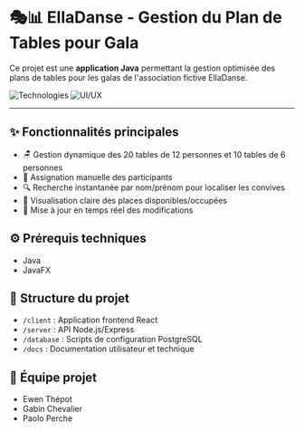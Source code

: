 # 🎭📊 EllaDanse - Gestion du Plan de Tables pour Gala

Ce projet est une **application Java** permettant la gestion optimisée des plans de tables pour les galas de l'association fictive EllaDanse.

![Technologies](https://img.shields.io/badge/React-61DAFB?style=for-the-badge&logo=react&logoColor=white)
![UI/UX](https://img.shields.io/badge/UI/UX-Design-FF6B6B?style=for-the-badge&logo=figma&logoColor=white)

---

## ✨ Fonctionnalités principales

- 🪑 Gestion dynamique des 20 tables de 12 personnes et 10 tables de 6 personnes
- 👥 Assignation manuelle des participants
- 🔍 Recherche instantanée par nom/prénom pour localiser les convives
- 🚦 Visualisation claire des places disponibles/occupées
- 🔄 Mise à jour en temps réel des modifications

## ⚙️ Prérequis techniques

- Java
- JavaFX

## 📁 Structure du projet

- `/client` : Application frontend React
- `/server` : API Node.js/Express
- `/database` : Scripts de configuration PostgreSQL
- `/docs` : Documentation utilisateur et technique

## 👥 Équipe projet

- Ewen Thépot
- Gabin Chevalier
- Paolo Perche
